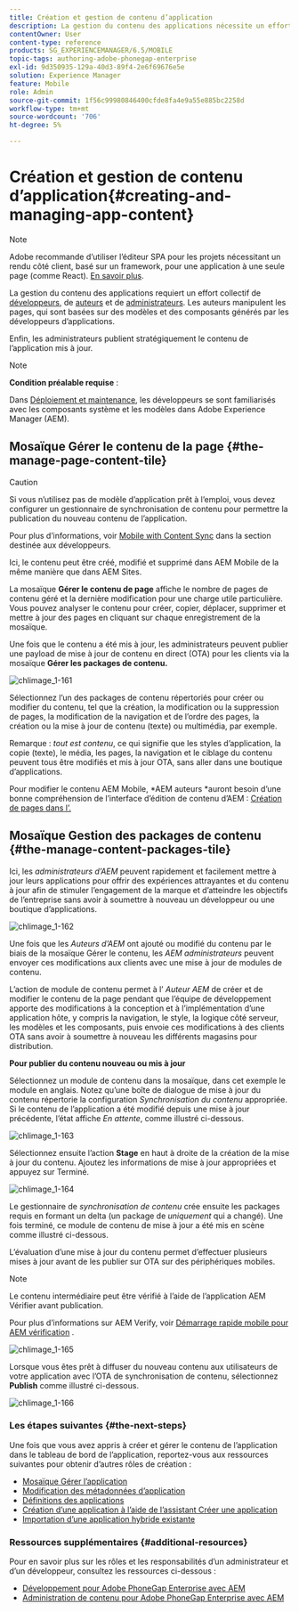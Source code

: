 ```yaml
---
title: Création et gestion de contenu d’application
description: La gestion du contenu des applications nécessite un effort collectif des développeurs, des auteurs de contenu et des administrateurs. Les auteurs manipulent les pages, qui sont basées sur des modèles et des composants générés par les développeurs d’applications.
contentOwner: User
content-type: reference
products: SG_EXPERIENCEMANAGER/6.5/MOBILE
topic-tags: authoring-adobe-phonegap-enterprise
exl-id: 9d350935-129a-40d3-89f4-2e6f69676e5e
solution: Experience Manager
feature: Mobile
role: Admin
source-git-commit: 1f56c99980846400cfde8fa4e9a55e885bc2258d
workflow-type: tm+mt
source-wordcount: '706'
ht-degree: 5%

---
```


# Création et gestion de contenu d’application{#creating-and-managing-app-content}

>[!NOTE]
>
>Adobe recommande d’utiliser l’éditeur SPA pour les projets nécessitant un rendu côté client, basé sur un framework, pour une application à une seule page (comme React). [En savoir plus](/help/sites-developing/spa-overview.md).

La gestion du contenu des applications requiert un effort collectif de [développeurs](#developer), de [auteurs](#author) et de [administrateurs](#administrator). Les auteurs manipulent les pages, qui sont basées sur des modèles et des composants générés par les développeurs d’applications.

Enfin, les administrateurs publient stratégiquement le contenu de l’application mis à jour.

>[!NOTE]
>
>**Condition préalable requise** :
>
>Dans [Déploiement et maintenance](/help/sites-deploying/deploy.md), les développeurs se sont familiarisés avec les composants système et les modèles dans Adobe Experience Manager (AEM).

## Mosaïque Gérer le contenu de la page {#the-manage-page-content-tile}

>[!CAUTION]
>
>Si vous n’utilisez pas de modèle d’application prêt à l’emploi, vous devez configurer un gestionnaire de synchronisation de contenu pour permettre la publication du nouveau contenu de l’application.
>
>Pour plus d’informations, voir [Mobile with Content Sync](/help/mobile/phonegap-contentsync.md) dans la section destinée aux développeurs.

Ici, le contenu peut être créé, modifié et supprimé dans AEM Mobile de la même manière que dans AEM Sites.

La mosaïque **Gérer le contenu de page** affiche le nombre de pages de contenu géré et la dernière modification pour une charge utile particulière. Vous pouvez analyser le contenu pour créer, copier, déplacer, supprimer et mettre à jour des pages en cliquant sur chaque enregistrement de la mosaïque.

Une fois que le contenu a été mis à jour, les administrateurs peuvent publier une payload de mise à jour de contenu en direct (OTA) pour les clients via la mosaïque **Gérer les packages de contenu.**

![chlimage_1-161](assets/chlimage_1-161.png)

Sélectionnez l’un des packages de contenu répertoriés pour créer ou modifier du contenu, tel que la création, la modification ou la suppression de pages, la modification de la navigation et de l’ordre des pages, la création ou la mise à jour de contenu (texte) ou multimédia, par exemple.

Remarque : *tout est contenu*, ce qui signifie que les styles d’application, la copie (texte), le média, les pages, la navigation et le ciblage du contenu peuvent tous être modifiés et mis à jour OTA, sans aller dans une boutique d’applications.

Pour modifier le contenu AEM Mobile, *AEM auteurs *auront besoin d’une bonne compréhension de l’interface d’édition de contenu d’AEM : [Création de pages dans l’.](/help/sites-authoring/qg-page-authoring.md)

## Mosaïque Gestion des packages de contenu {#the-manage-content-packages-tile}

Ici, les *administrateurs d’AEM* peuvent rapidement et facilement mettre à jour leurs applications pour offrir des expériences attrayantes et du contenu à jour afin de stimuler l’engagement de la marque et d’atteindre les objectifs de l’entreprise sans avoir à soumettre à nouveau un développeur ou une boutique d’applications.

![chlimage_1-162](assets/chlimage_1-162.png)

Une fois que les *Auteurs d’AEM* ont ajouté ou modifié du contenu par le biais de la mosaïque Gérer le contenu, les *AEM administrateurs* peuvent envoyer ces modifications aux clients avec une mise à jour de modules de contenu.

L’action de module de contenu permet à l’ *Auteur AEM* de créer et de modifier le contenu de la page pendant que l’équipe de développement apporte des modifications à la conception et à l’implémentation d’une application hôte, y compris la navigation, le style, la logique côté serveur, les modèles et les composants, puis envoie ces modifications à des clients OTA sans avoir à soumettre à nouveau les différents magasins pour distribution.

**Pour publier du contenu nouveau ou mis à jour**

Sélectionnez un module de contenu dans la mosaïque, dans cet exemple le module en anglais. Notez qu’une boîte de dialogue de mise à jour du contenu répertorie la configuration *Synchronisation du contenu* appropriée. Si le contenu de l’application a été modifié depuis une mise à jour précédente, l’état affiche *En attente*, comme illustré ci-dessous.

![chlimage_1-163](assets/chlimage_1-163.png)

Sélectionnez ensuite l’action **Stage** en haut à droite de la création de la mise à jour du contenu. Ajoutez les informations de mise à jour appropriées et appuyez sur Terminé.

![chlimage_1-164](assets/chlimage_1-164.png)

Le gestionnaire de *synchronisation de contenu* crée ensuite les packages requis en formant un delta (un package de *uniquement* qui a changé). Une fois terminé, ce module de contenu de mise à jour a été mis en scène comme illustré ci-dessous.

L’évaluation d’une mise à jour du contenu permet d’effectuer plusieurs mises à jour avant de les publier sur OTA sur des périphériques mobiles.

>[!NOTE]
>
>Le contenu intermédiaire peut être vérifié à l’aide de l’application AEM Vérifier avant publication.
>
>Pour plus d’informations sur AEM Verify, voir [Démarrage rapide mobile pour AEM vérification](/help/mobile/phonegap-mobile-quickstart.md) .

![chlimage_1-165](assets/chlimage_1-165.png)

Lorsque vous êtes prêt à diffuser du nouveau contenu aux utilisateurs de votre application avec l’OTA de synchronisation de contenu, sélectionnez **Publish** comme illustré ci-dessous.

![chlimage_1-166](assets/chlimage_1-166.png)

### Les étapes suivantes {#the-next-steps}

Une fois que vous avez appris à créer et gérer le contenu de l’application dans le tableau de bord de l’application, reportez-vous aux ressources suivantes pour obtenir d’autres rôles de création :

* [Mosaïque Gérer l’application](/help/mobile/phonegap-app-details-tile.md)
* [Modification des métadonnées d’application](/help/mobile/phonegap-editmetadata.md)
* [Définitions des applications](/help/mobile/phonegap-app-definitions.md)
* [Création d’une application à l’aide de l’assistant Créer une application](/help/mobile/phonegap-create-new-app.md)
* [Importation d’une application hybride existante](/help/mobile/phonegap-adding-content-to-imported-app.md)

### Ressources supplémentaires {#additional-resources}

Pour en savoir plus sur les rôles et les responsabilités d’un administrateur et d’un développeur, consultez les ressources ci-dessous :

* [Développement pour Adobe PhoneGap Enterprise avec AEM](/help/mobile/developing-in-phonegap.md)
* [Administration de contenu pour Adobe PhoneGap Enterprise avec AEM](/help/mobile/administer-phonegap.md)
